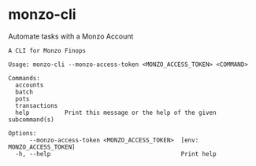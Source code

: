 # monzo-cli
Automate tasks with a Monzo Account

``` shellsession
A CLI for Monzo Finops

Usage: monzo-cli --monzo-access-token <MONZO_ACCESS_TOKEN> <COMMAND>

Commands:
  accounts
  batch
  pots
  transactions
  help          Print this message or the help of the given subcommand(s)

Options:
      --monzo-access-token <MONZO_ACCESS_TOKEN>  [env: MONZO_ACCESS_TOKEN]
  -h, --help                                     Print help
```

